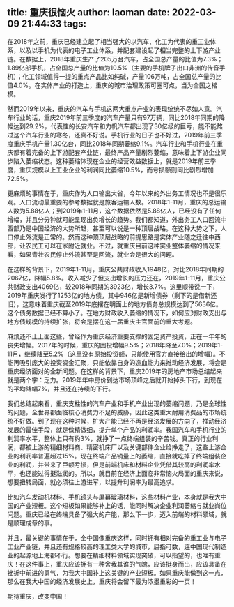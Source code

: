 title: 重庆很恼火
author: laoman
date: 2022-03-09 21:44:33
tags:
---
在2018年之前，重庆已经建立起了相当强大的以汽车、化工为代表的重工业体系，以及以手机为代表的电子工业体系，并配套建设起了相当完整的上下游产业链。在数据上，2018年重庆生产了205万台汽车，占全国总产量的比值为7.3%；1.89亿部手机，占全国总产量的比值为10.5%（主要的手机牌子出口非洲的传音手机）；化工领域值得一提的重点产品比如纯碱，产量106万吨，占全国总产量的比值4.0%。在实体产业的打造上，重庆的城市治理政策可圈可点，当为全国之楷模。



然而2019年以来，重庆的汽车与手机这两大重点产业的表现统统不尽如人意。汽车行业的话，重庆2019年前三季度的汽车产量只有97万辆，同比2018年同期的降幅达到29.2%，代表性的长安汽车和力帆汽车都出现了30亿级的巨亏，能不能熬过这个汽车行业的寒冬，还真不好说。手机行业的日子也不好过，2019年前三季度重庆手机产量1.30亿台，同比2018年同期萎缩9.1%。汽车行业和手机行业在重庆都有着完备的上下游配套产业链，最终产品产量剧烈萎缩，意味着上下游企业同步陷入萎缩状态。这种萎缩体现在企业的经营效益数据上，就是2019年前三季度，重庆规模以上工业企业的利润同比萎缩10.5%，而亏损额则同比剧烈增加72.5%。



更麻烦的事情在于，重庆作为人口输出大省，今年以来的外出务工情况也不是很乐观。人口流动最重要的参考数据就是旅客运输人数。2018年1-11月，重庆的总运输人数为5.88亿人；到2019年1-11月，这个数据依然是5.88亿人，已经没有了任何增幅，并且分分钟就可能呈现出负增长的趋势。我们都知道，外出务工人口回流中西部乃是中国经济的大势所趋，甚至可以说是一种顶层战略。在这种大势之下，人口停止外流是正常的。然而这种顶顶层战略的前提思路是实体产业随之迁往中西部，让农民工可以在家附近就业。不过，就重庆目前这种实业整体萎缩的情况来看，如果青壮农民停止外流甚至是回流，就业会是很大的问题。



在这样的背景下，2019年1-11月，重庆公共财政收入1948亿，对比2018年同期的2067亿，降幅5.8%。收入减少了但支出增长的压力还在，2019年1-11月，重庆公共财政支出4069亿，较2018年同期的3923亿，增长3.7%。这里顺带说一下，2019年重庆发行了1253亿的地方债，其中946亿是新增债券（剩下的是借新还旧），这意味着重庆截至2019年底摆在明面上的地方债务总规模达到了5636亿。这个债务数据已经不算小了。在地方财政收入萎缩的情况下，如何应对财政支出与地方债规模的持续扩张，将会是摆在这一届重庆主官面前的重大考题。



麻烦还不止上面这些，曾经作为重庆经济重要支撑的固定资产投资，正在一年年的丧失增幅。2017年的时候，重庆的固投增幅9.5%；2018年降至7.0%；2019年1-11月，继续降至5.2%（这里没有原始投资额，只能使用官方直接给出的增幅）。不能再吸引庞大的投资资金汇聚，只能依靠自身的造血能力来推动经济发展，将会是重庆经济面对的全新问题。在这样的背景下，重庆2019年的房地产市场总结起来就是两个字：乏力。2019年年中房价到达市场顶峰之后就开始掉头下行，到现在的平均降幅7%，并且还在持续的下行。



我们总结起来看，重庆支柱性的汽车产业和手机产业出现的萎缩问题，乃是全球性的问题，全世界都面临核心消费力不足的威胁，因此这类重大耐用消费品的市场统统不好做。到了现在这种时候，扩大产能已经不再是经济发展的方向了，推动经济发展的最佳手段，就是做精做细，提升单个产品的利润率。我国汽车和手机行业的利润率水平，整体上只有约3%，就挣了一点终端组装的辛苦钱。真正的行业利润，都被上游的精细材料商、精密机床厂以及关键部件企业给挣走了，这些上游企业的利润率普遍超过15%。现在终端产品销量上的萎缩，直接就吃掉了终端组装企业的利润，并带来了巨额亏损，但是前端机床和材料企业凭借其较高的利润率水平，也还能过得挺滋润的。所以，就目前在经济上面临非常恼火局面的重庆来说，想要扭转局面，就必须往上游进军，以提升利润率为最高追求。



比如汽车发动机材料、手机镜头与屏幕玻璃材料，这些材料产业，本身就是我大中国的产业短板。这个短板如果能够补上的话，能同时解决企业利润萎缩与就业岗位问题。重庆已经在终端具备了强大的产能，那么下一步，迈入前端的材料领域，就是顺理成章的事。



并且，最关键的事情在于，全中国像重庆这样，同时拥有相对完备的重工业与电子工业产业链，并且还有规格较高的理工类大学的城市，屈指可数，连中国现代制造业的起源地上海都不行。想要在精细材料领域实现突破，可以指望的，也唯有重庆！在这件事上，重庆应该拥有一种舍我其谁的气魄，应该挺身而出，应该具备在挫折中前进的勇气，为我大中国补上这关键的产业短板。如果重庆能做到这一点，那么在我大中国的经济发展史上，重庆将会留下最为浓墨重彩的一页！



期待重庆，改变中国！
